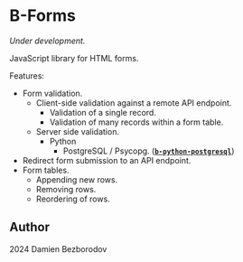 # B-Forms

_Under development._

JavaScript library for HTML forms.

Features:

 * Form validation.
   * Client-side validation against a remote API endpoint.
     * Validation of a single record.
     * Validation of many records within a form table.
   * Server side validation.
     * Python
       * PostgreSQL / Psycopg. (**[`b-python-postgresql`](https://github.com/b-forms/b-python-postgresql)**)
 * Redirect form submission to an API endpoint.
 * Form tables.
   * Appending new rows.
   * Removing rows.
   * Reordering of rows.

## Author

2024 Damien Bezborodov

